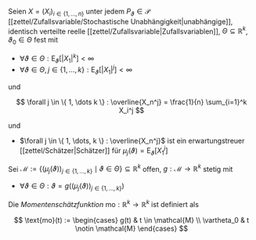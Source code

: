 Seien $X = (X_i)_{i \in \{ 1, \dots, n \}}$ unter jedem $P_\vartheta \in \mathcal{P}$ [[zettel/Zufallsvariable/Stochastische Unabhängigkeit|unabhängige]], identisch verteilte reelle [[zettel/Zufallsvariable|Zufallsvariablen]], $\Theta \subseteq \mathbb{R}^k$, $\vartheta_0 \in \Theta$ fest mit
- $\forall \vartheta \in \Theta : \text{E}_\vartheta[|X_1|^k] \lt \infty$
- $\forall \vartheta \in \Theta, j \in \{ 1, \dots, k \} : \text{E}_\vartheta[|X_1|^j] \lt \infty$

und

$$
	\forall j \in \{ 1, \dots k \} : \overline{X_n^j} = \frac{1}{n} \sum_{i=1}^k X_i^j
$$

und
- $\forall j \in \{ 1, \dots, k \} : \overline{X_n^j}$ ist ein erwartungstreuer [[zettel/Schätzer|Schätzer]] für $\mu_j(\vartheta) = \text{E}_\vartheta[X_1^j]$

Sei $\mathcal{M} := \{ (\mu_j(\vartheta))_{j \in \{ 1, \dots, k \}} \mid \vartheta \in \Theta \} \subseteq \mathbb{R}^k$ offen, $g : \mathcal{M} \to \mathbb{R}^k$ stetig mit
- $\forall \vartheta \in \Theta : \vartheta = g((\mu_j(\vartheta))_{j \in \{ 1, \dots, k \}})$

Die *Momentenschätzfunktion* $\text{mo} : \mathbb{R}^k \to \mathbb{R}^k$ ist definiert als

$$
	\text{mo}(t) := \begin{cases}
		g(t) & t \in \mathcal{M} \\
		\vartheta_0 & t \notin \mathcal{M}
	\end{cases}
$$